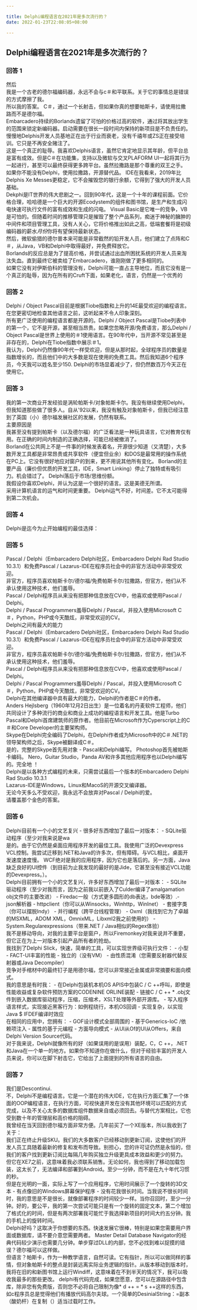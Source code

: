 ```yaml
---

title: Delphi编程语言在2021年是多次流行的？
date: 2022-01-23T22:08:05+08:00

---
```





## Delphi编程语言在2021年是多次流行的？  
### 回答 1
然后  
我是一个古老的德尔福编码器，永远不会与c＃和平联系。关于它的事情总是错误的方式摩擦了我。  
所以我的答案。 C＃，通过一个长射击，但如果你真的想要帕斯卡，请使用拉撒路而不是德尔福。  
Embarcadero持续的Borlands遗留了可怕的价格过高的软件，通过将其放出学生的范围来锁定新编码器。启动需要在很长一段时间内保持的新项目是不负责任的。慢慢地Delphis开发人员基地正在出于行业而衰老，没有千禧年或ZS正在接受培训。它只是不再安全赌注了。  
这是一个真正的耻辱。我喜欢Delphis语言，虽然它肯定地显示其年龄，但平台总是富有成效。但是C＃在功能集，支持以及微软与交叉PLAFORM UI一起将其行为一起进行，甚至可以最终获得更多跨平台。虽然拉撒路是那个尊重的双王之手。  
如果你不能没有Delphi，使用拉撒路，开源替代品。 IDE在我看来，2019年比Delphis Xe Messes更稳定，它不会摧毁您的银行余额，它得到了强大的开发人员基础。  
Dekphi是IT世界的伟大悲剧之一。回到90年代，这是一个十年的课程前面。它价格合理，哈哈德是一个巨大的开源Ecodystem的组件和图书馆，是生产和生成闪电快速可执行文件的富有成效和生成的闪电。 Visual Basic是它唯一的竞争，VB是可怕的。但随着时间的推移管理只是摧毁了整个产品系列，痴迷于神秘的臃肿的中间件和项目管理工具，没有人关心，它将价格推出如此之高，低端套餐将是初级编码器的薪水*月份*你将有望保持最新状态。  
然后，微软偷猎的德尔普本来可能是非常截然的铅开发人员，他们建立了点阵和C＃，从Java，VB和Delphi中取得最好，并免费释放它。  
Borlands的反应总是为了提高价格，并尝试通过出血所困扰系统的开发人员来淘汰失血。直到最终它被卖给了Embarcadero，谁刚刚做了更多相同的。  
如果它没有对伊斯伯科的管理没有，Delphi可能一直占主导地位，而且它没有是一个真正的耻辱，因为在所有的Cruft下面，如果老化，语言，仍然是一个优秀的  
### 回答 2
Delphi / Object Pascal目前是根据Tiobe指数和上升的14E最受欢迎的编程语言。在您更密切地检查其他语言之前，这听起来不令人印象深刻。  
所有更广泛使用的编程语言都是开源的。Delphi / Object Pascal是Tiobe列表中的第一个，它不是开源，甚至相当昂贵。如果您忽略开源/免费语言，那么Delphi / Object Pascal是世界上使用的＃1使用语言。在90年代中，当开源不常见甚至是非存在的，Delphi在Tiobe指数中展示＃1。  
我认为，Delphi仍然像90年代一样受欢迎，但是从那时起，全球程序员的数量是指数增长的，而且他们中的大多数是现在使用的免费工具。然后我知道6个程序员，今天我可以姓名至少150. Delphi的市场显着减少了，但仍然数百万今天正在使用它。  
### 回答 3
我的第一次商业开发经验是涡轮帕斯卡/对象帕斯卡尔。我没有继续使用Delphi，但我知道那些做了很多人。自从'92以来，我没有触及对象帕斯卡，但我已经注意到了英国（小）德尔福发展社区的发展，仍然有联系。  
主要原因是  
我甚至没有提到帕斯卡（以及德尔福）的广泛看法是一种玩具语言，它对教育仅有用。在正确的时间内制造的正确选择，可能已经被撤消了。  
Borland在公共网上不是一件事的时候发表着名，开源很少知道（又清楚），大多数开发工具都是非常昂贵或共享软件（便宜但业余）和DOS是最常用的操作系统在PC上。它没有很好地应对窗户的到来，更不用说其他所有变化。 Borland的主要产品（廉价但优质的开发工具，IDE，Smart Linking）停止了独特或有吸引力。机会错过了。 Delphi落后于市场/思维份额。  
我假设你喜欢Delphi，并认为这是一个很好的语言。这是美德无所谓。  
采用计算机语言的运气和时间更重要。 Delphi运气不好，时间差。它不太可能得到第二次机会。  
### 回答 4
Delphi是迄今为止开始编程的最佳选择：  
### 回答 5
Pascal / Delphi（Embarcadero Delphi社区，Embarcadero Delphi Rad Studio 10.3.1）和免费Pascal / Lazarus-IDE在程序员社会中的非官方活动中非常受欢迎。  
非官方，程序员喜欢帕斯卡尔/德尔福/免费帕斯卡尔/拉撒路，但官方，他们从不承认使用这种技术，他们羞辱。  
Pascal / Delphi程序员从来没有把那种信息放在CV中，他喜欢或使用Pascal / Delphi。  
Delphi / Pascal Programmers羞辱Delphi / Pascal，并投入使用Microsoft C＃，Python，PHP或今天酷炫，非常受欢迎的CV。  
Delphi之间有最大的能力  
Pascal / Delphi（Embarcadero Delphi社区，Embarcadero Delphi Rad Studio 10.3.1）和免费Pascal / Lazarus-IDE在程序员社会中的非官方活动中非常受欢迎。  
非官方，程序员喜欢帕斯卡尔/德尔福/免费帕斯卡尔/拉撒路，但官方，他们从不承认使用这种技术，他们羞辱。  
Pascal / Delphi程序员从来没有把那种信息放在CV中，他喜欢或使用Pascal / Delphi。  
Delphi / Pascal Programmers羞辱Delphi / Pascal，并投入使用Microsoft C＃，Python，PHP或今天酷炫，非常受欢迎的CV。  
Delphi在其他编译器中具有最大的能力，Delphi的作者是C＃的作者。  
Anders Hejlsberg（1960年12月2日出生）是一位着名的丹麦软件工程师，他们共同设计了多种流行的商业和商业上成功的编程语言和开发工具。他是Turbo Pascal和Delphi首席建筑师的原作者。他目前在Microsoft作为Cyperscript上的C＃和Core Developer的主要架构师。  
Skype在Delphi完全编码了Delphi，在Delphi作者成为Microsoft中的C＃.NET的领导架构师之后，Skype被翻译成C＃。  
是的，完整的Skype首先用对象 -  Pascal和Delphi编写。 Photoshop首先被帕斯卡编码。 Nero，Guitar Studio，Panda AV和许多其他应用程序也以Delphi编写的。完全地 ！  
Delphi是以各种方式编程的未来，只需尝试最后一个版本的Embarcadero Delphi Rad Studio 10.3.1  
Lazarus-IDE是Windows，Linux和MacoS的开源交叉编译器。  
无论今天多么不受欢迎，我永远不会放弃对Pascal / Delphi的爱。  
请覆盖那个金色的答案。  
### 回答 6
Delphi目前有一个小的文艺复兴 - 很多好东西增加了最后一对版本： -  SQLite驱动程序（至少对我来说是wa  
是的。由于它仍然是桌面应用程序开发的最佳工具。我使用广泛的Devexpress VCL控制。我尝试迁移到.NET和Java的许多次，但有障碍。与VCL相比，桌面开发速度速度慢。 WCF绝对是我的应用程序，因为它也是落后的。另一方面，Java缺乏良好的UI控件（到目前为止我发现的最好的是Jide，它甚至没有接近VCL功能的Devexpress。）。  
Delphi目前拥有一个小的文艺复兴，许多好东西增加了最后一对版本： -  SQLite驱动程序（至少对我而言，因为之前我以前嵌入了Culder编译了amalgamation obj文件的主要改进） -  Firedac一般（方式更多圆形的db表达，bde等效）.- json解析器 -  httpclient（你可以从Winsocks，Winhttp，WinInet） - 套接字类（你可以摆脱Indy） - 并行编程（跨平台线程管理） -  Oxml（我找到它为了卓越的MSXML，ADOM XML，OmnixML，Libxml2我之前使用的） -  System.Regularexpressions（带来.NET / Java相似的Regex体验）  
我不是移动导向，对我的主要平台是窗户，所以Firemonkey对我来说并不重要，但它正在为上一对版本引起产品所有者的抢劫。  
我找到了Delphi Slick，快速，简单的工具，可以实现世界级可执行文件： - 小型 -  FACT-UI丰富的性能 - 独立的（没有VM） - 由性质混淆（您需要反射器代替反射器或Java Decompiler）  
竞争对手棺材中的最终钉子是用德尔福，您可以非常接近金属或非常摘要和面向模式。  
我的意思是有时我： - 在Delphi包装机本机OS APIS中包装C / C ++呼叫，即使是性能收益或复杂软件预防方案的CODENINE ORLINE装配 - 链接C / C ++ * .obj文件到嵌入数据库驱动程序，压缩，压缩术，XSLT处理等外部开源库。 - 写入程序语言样式，实现接近黑客行为：如例程绕行，本机OS回调 - 实现复杂，以实现Java $ IFDEF编译时效应  
在相同的应用中，您拥有： -  GOF设计模式全部周围的 - 基于Generics-IoC /依赖项注入 - 属性的基于元编程 - 方面导向模式 - 从UI从Of的UI从Offers，来自Delphi Version Source代码。  
对于我来说，Delphi就像所有的好（如果误用的是误用）装配，C，C ++，.NET和Java在一个单一的地方。如果你不知道你在做什么，但对于经验丰富的开发人员来说，你可以在脚下射击它，它给出了上面提到的所有语言的自由。  
### 回答 7
我们是Descontinui.  
不，Delphi不是编程语言。它是一个潜在的伟大IDE，它在执行方面汇集了一个体面的OOP编程语言，在执行方面，可视快速开发在没有其他环境可以匹配的方式完成，以及不关心太多的数据库组件数据来自或必须回去。与替代方案相比，它也受到数十年的管理层和高价格的阻碍。  
我曾经在当天回到德尔福方面非常方便。几年前买了一个XE版本，所以我收到了关于：  
我们正在终止升级SKU。我们的大多数客户已经移动到更新订阅，这使他们的开发人员工具随着最新的修复和发布而导致。别担心，您的许可证仍然是永恒的，但我们的客户找到更新订阅比每隔几年购买独立升级更具成本效益和更少的努力。  
但它在XE7之前，这意味着我必须联系销售。无论如何，我也得到了移动加载包装，这太长了，无法编译和部署到Android。至少一分钟，而不是在九十年代习惯的秒。  
但是在光明的一面，实际上写了一个应用程序，它用时间展示了一个旋转的3D文本 - 有点像旧的Windows屏幕保护程序 - 没有花我很长时间。当我说不很长时间时，我的意思是不是很长，就像部署程序的时间较少一样。当你召回时，至少一分钟。好的，要公平，我的第一次尝试可能只是有一个旋转的固定文本，第二个增加了格式化的时间，但是有两次部署我可能忙于我选择新项目的时间大约五分钟。我的手机上的旋转时间。  
Delphi好吗？这取决于你想要的东西。快速发展它很棒，特别是如果您需要用户界面或数据库，请不要介意您需要两者。 Master Detail Database Navigator的经典代码较少演示也需要几分钟。单步穿过DLL的内部，您不必找到难以捉摸的错误？德尔福可以这样做。  
但语言？帕斯卡，作为一种教学语言，自然可读。它有指针，所以可以做同样的事情，但对象帕斯卡的整点是封装远离实际业务逻辑的指针。从版本移动到版本时，我将在旧的和新图书馆上运行Windiff，这意味着在不到半天的情况下，我可以吸收我最多的那些更改。 delphi有代码完成，如果您愿意，您可以在源路径中包含库，除非您有免费版，否则您不必将自己限制为像* d ++ = * s ++这样的东西，如c程序员总是觉得他们有播放代码高尔夫球。一个简单的DesinialString：=副本（酸奶杆）在复制（）适当过载时工作。  
